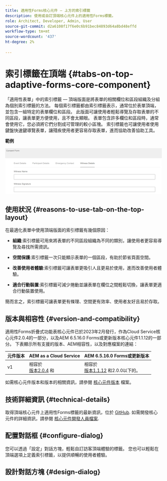 ```yaml
---
title: 適用性Forms核心元件 — 上方的索引標籤
description: 使用或自訂頂端核心元件上的適用性Forms標籤。
role: Architect, Developer, Admin, User
source-git-commit: d2a6108f17f6e0c6b91bec84893d64a8bd48effd
workflow-type: tm+mt
source-wordcount: '437'
ht-degree: 2%

---
```



# 索引標籤在頂端 {#tabs-on-top-adaptive-forms-core-component}

「適用性表單」中的索引標籤 — 頂端版面是將表單的相關欄位和區段組織及分組為個別索引標籤的方法。 每個索引標籤都由索引標籤表示，通常位於表單頂端，並包含一組特定的表單欄位和區段。 此版面可讓使用者輕鬆導覽及存取表單的不同區段，讓表單更方便使用，且不會太顯眼。 表單包含許多欄位和區段時，通常會使用它，您必須將它們分割成可管理的較小區塊。 索引標籤也可讓使用者使用鍵盤快速鍵導覽表單，讓殘疾使用者更容易存取表單，進而協助改善協助工具。

**範例**

![](/help/adaptive-forms/assets/tabs.png)

## 使用狀況 {#reasons-to-use-tab-on-the-top-layout}

在最適化表單中使用頂端版面的索引標籤有幾個原因：

* **組織**:索引標籤可用來將表單的不同區段組織為不同的類別，讓使用者更容易導覽及尋找所需資訊。

* **空間保護**:索引標籤一次只能顯示表單的一個區段，有助於節省頁面空間。

* **改善使用者體驗**:索引標籤可讓表單更吸引人且更易於使用，進而改善使用者體驗。

* **適合行動裝置**:索引標籤可減少捲動並讓表單在欄位之間輕鬆切換，讓表單更適合行動裝置使用。

簡而言之，索引標籤可讓表單更有條理、空間更有效率、使用者友好且易於存取。

## 版本與相容性 {#version-and-compatibility}

適用性Forms折疊式功能表核心元件已於2023年2月發行，作為Cloud Service核心元件2.0.4的一部分，以及AEM 6.5.16.0 Forms或更新版本核心元件1.1.12的一部分。 下表顯示所有支援的版本、AEM相容性，以及對應檔案的連結：

| 元件版本 | AEM as a Cloud Service  | AEM 6.5.16.0 Forms或更新版本 |
|---|---|---|
| v1 | 相容於<br>[版本2.0.4](/help/adaptive-forms/version.md) 和 | 相容於<br>[版本1.1.12](/help/adaptive-forms/version.md) 和2.0.0以下的。 |

如需核心元件版本和版本的相關資訊，請參閱 [核心元件版本](/help/adaptive-forms/version.md) 檔案。

<!-- ## Sample Component Output {#sample-component-output}

To experience the Accordion Component as well as see examples of its configuration options as well as HTML and JSON output, visit the [Component Library](https://adobe.com/go/aem_cmp_library_accordion). -->

## 技術詳細資訊 {#technical-details}

取得頂端核心元件上適用性Forms標籤的最新資訊，位於 [GitHub](https://github.com/adobe/aem-core-forms-components/tree/master/ui.af.apps/src/main/content/jcr_root/apps/core/fd/components/form/tabsontop/v1/tabsontop). 如需開發核心元件的詳細資訊，請參閱 [核心元件開發人員檔案](/help/developing/overview.md).

## 配置對話框 {#configure-dialog}

您可以透過「設定」對話方塊，輕鬆自訂訪客頂端體驗的標籤。 您也可以輕鬆在頂端選項上定義索引標籤，以提供順暢的使用者體驗。

## 設計對話方塊 {#design-dialog}
